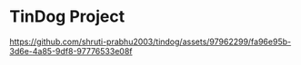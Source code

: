 # TinDog Project

https://github.com/shruti-prabhu2003/tindog/assets/97962299/fa96e95b-3d6e-4a85-9df8-97776533e08f


